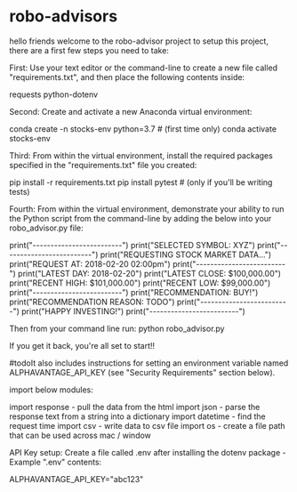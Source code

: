 # robo-advisors

hello friends
welcome to the robo-advisor project
to setup this project, there are a first few steps you need to take: 

First: 
Use your text editor or the command-line to create a new file called "requirements.txt", and then place the following contents inside:


requests
python-dotenv

Second:
Create and activate a new Anaconda virtual environment:

conda create -n stocks-env python=3.7 # (first time only)
conda activate stocks-env

Third: 
From within the virtual environment, install the required packages specified in the "requirements.txt" file you created:

pip install -r requirements.txt
pip install pytest # (only if you'll be writing tests)

Fourth: 
From within the virtual environment, demonstrate your ability to run the Python script from the command-line by adding the below into your robo_advisor.py file:

print("-------------------------")
print("SELECTED SYMBOL: XYZ")
print("-------------------------")
print("REQUESTING STOCK MARKET DATA...")
print("REQUEST AT: 2018-02-20 02:00pm")
print("-------------------------")
print("LATEST DAY: 2018-02-20")
print("LATEST CLOSE: $100,000.00")
print("RECENT HIGH: $101,000.00")
print("RECENT LOW: $99,000.00")
print("-------------------------")
print("RECOMMENDATION: BUY!")
print("RECOMMENDATION REASON: TODO")
print("-------------------------")
print("HAPPY INVESTING!")
print("-------------------------")

Then from your command line run: python robo_advisor.py

If you get it back, you're all set to start!!

#todoIt also includes instructions for setting an environment variable named ALPHAVANTAGE_API_KEY (see "Security Requirements" section below).

import below modules:

import response - pull the data from the html
import json - parse the response text from a string into a dictionary
import datetime - find the request time
import csv - write data to csv file
import os - create a file path that can be used across mac / window


API Key setup: 
Create a file called .env after installing the dotenv package -  Example ".env" contents:

ALPHAVANTAGE_API_KEY="abc123"

